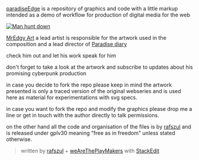 
[paradiseEdge](https://github.com/weAreThePlayMakers/paradiseEdge) is a repository of graphics and code with a little markup intended as a demo of workflow for production of digital media for the web

[![Man hunt down][1]](http://paradise-edge.surge.sh/)

[MrEdgy Art](https://www.behance.net/Edgyart/) a lead artist is responsible for the artwork used in the composition and a lead director of [Paradise diary](https://www.facebook.com/ParadiseDiary/)

check him out and let his work speak for him

don't forget to take a look at the artwork and subscribe to updates about his promising cyberpunk production

in case you decide to fork the repo please keep in mind the artwork presented is only a traced version of the original webseries and is used here as material for experimentations with svg specs.

in case you want to fork the repo and modify the graphics please drop me a line or get in touch with the author directly to talk permissions.

on the other hand all the code and organisation of the files is by [rafszul](https://github.com/rafszul) and is released under gplv30 meaning "free as in freedom" unless stated otherwise.

> written by [rafszul](https://github.com/rafszul) + [weAreThePlayMakers](http://wearetheplaymakers.com/) with [StackEdit](https://stackedit.io/)


  [1]: https://fbcdn-sphotos-c-a.akamaihd.net/hphotos-ak-xfp1/t31.0-8/s720x720/10535584_693409510745732_4954347513733840764_o.jpg
